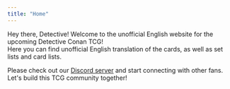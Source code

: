 ```yaml
---
title: "Home"
---
```


Hey there, Detective! Welcome to the unofficial English website for the upcoming Detective Conan TCG!  
Here you can find unofficial English translation of the cards, as well as set lists and card lists.

Please check out our [Discord server](https://discord.gg/SEyXExU9TJ) and start connecting with other fans.
Let's build this TCG community together!